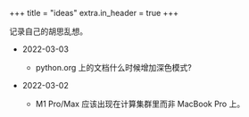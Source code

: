 +++
title = "ideas"
extra.in_header = true
+++

记录自己的胡思乱想。

- 2022-03-03
    - python.org 上的文档什么时候增加深色模式?

- 2022-03-02
    - M1 Pro/Max 应该出现在计算集群里而非 MacBook Pro 上。